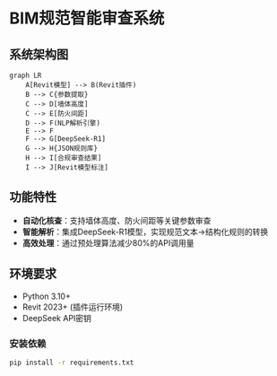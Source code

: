 # BIM规范智能审查系统

## 系统架构图
```mermaid
graph LR
    A[Revit模型] --> B(Revit插件)
    B --> C{参数提取}
    C --> D[墙体高度]
    C --> E[防火间距]
    D --> F(NLP解析引擎)
    E --> F
    F --> G[DeepSeek-R1]
    G --> H{JSON规则库}
    H --> I[合规审查结果]
    I --> J[Revit模型标注]
```
##  功能特性
- **自动化核查**：支持墙体高度、防火间距等关键参数审查
- **智能解析**：集成DeepSeek-R1模型，实现规范文本→结构化规则的转换
- **高效处理**：通过预处理算法减少80%的API调用量

##  环境要求
- Python 3.10+
- Revit 2023+ (插件运行环境)
- DeepSeek API密钥


### 安装依赖
```bash
pip install -r requirements.txt

